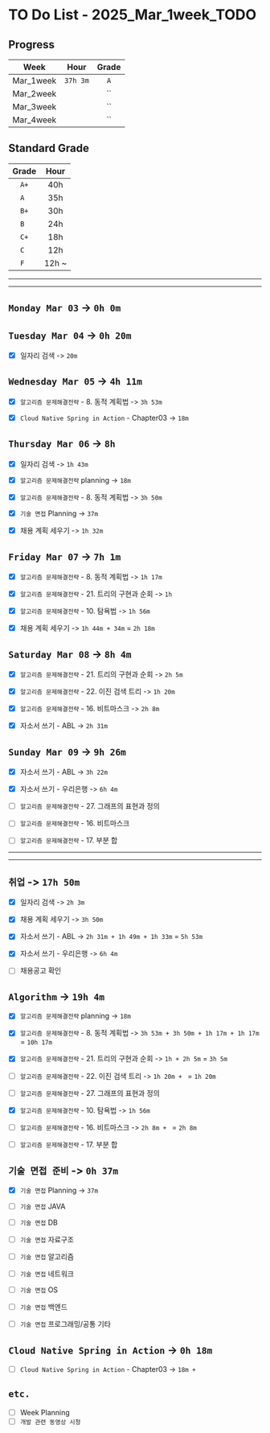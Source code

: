 # TO Do List - 2025_Mar_1week_TODO

## Progress
| Week | Hour | Grade |
|:---:|:---:|:---:|
|Mar_1week|`37h 3m`|`A`|
|Mar_2week||``|
|Mar_3week||``|
|Mar_4week||``|


## Standard Grade
| Grade | Hour |
|:---:|:---:|
|`A+`|40h|
|`A `|35h|
|`B+`|30h|
|`B `|24h|
|`C+`|18h|
|`C `|12h|
|`F `|12h ~|


---
---

## `Monday Mar 03` -> `0h 0m`



## `Tuesday Mar 04` -> `0h 20m`
- [x] 일자리 검색 -> `20m`


## `Wednesday Mar 05` ->  `4h 11m`
- [x] `알고리즘 문제해결전략` - 8. 동적 계획법 -> `3h 53m`
- [x] `Cloud Native Spring in Action` - Chapter03 -> `18m`


## `Thursday Mar 06` -> `8h`
- [x] 일자리 검색 -> `1h 43m`
- [x] `알고리즘 문제해결전략` planning -> `18m`
- [x] `알고리즘 문제해결전략` - 8. 동적 계획법 -> `3h 50m`
- [x] `기술 면접` Planning -> `37m`
- [x] 채용 계획 세우기 -> `1h 32m`


## `Friday Mar 07` -> `7h 1m`
- [x] `알고리즘 문제해결전략` - 8. 동적 계획법 -> `1h 17m`
- [x] `알고리즘 문제해결전략` - 21. 트리의 구현과 순회 -> `1h`
- [x] `알고리즘 문제해결전략` - 10. 탐욕법 -> `1h 56m`
- [x] 채용 계획 세우기 -> `1h 44m + 34m` = `2h 18m`


## `Saturday Mar 08` -> `8h 4m`
- [x] `알고리즘 문제해결전략` - 21. 트리의 구현과 순회 -> `2h 5m`
- [x] `알고리즘 문제해결전략` - 22. 이진 검색 트리 -> `1h 20m`
- [x] `알고리즘 문제해결전략` - 16. 비트마스크 -> `2h 8m`
- [x] 자소서 쓰기 - ABL -> `2h 31m`


## `Sunday Mar 09` -> `9h 26m`
- [x] 자소서 쓰기 - ABL -> `3h 22m`
- [x] 자소서 쓰기 - 우리은행 -> `6h 4m`
- [ ] `알고리즘 문제해결전략` - 27. 그래프의 표현과 정의
- [ ] `알고리즘 문제해결전략` - 16. 비트마스크
- [ ] `알고리즘 문제해결전략` - 17. 부분 합


---
---
## `취업` -> `17h 50m`
- [x] 일자리 검색 -> `2h 3m`
- [x] 채용 계획 세우기 -> `3h 50m`
- [x] 자소서 쓰기 - ABL -> `2h 31m + 1h 49m + 1h 33m` = `5h 53m`
- [x] 자소서 쓰기 - 우리은행 -> `6h 4m`
- [ ] 채용공고 확인


## `Algorithm` -> `19h 4m`
- [x] `알고리즘 문제해결전략` planning -> `18m`

- [x] `알고리즘 문제해결전략` - 8. 동적 계획법 -> `3h 53m + 3h 50m + 1h 17m + 1h 17m` = `10h 17m`
- [x] `알고리즘 문제해결전략` - 21. 트리의 구현과 순회 -> `1h + 2h 5m` = `3h 5m`
- [ ] `알고리즘 문제해결전략` - 22. 이진 검색 트리 -> `1h 20m + ` =  `1h 20m`
- [ ] `알고리즘 문제해결전략` - 27. 그래프의 표현과 정의

- [x] `알고리즘 문제해결전략` - 10. 탐욕법 -> `1h 56m`
- [ ] `알고리즘 문제해결전략` - 16. 비트마스크 -> `2h 8m + ` = `2h 8m`
- [ ] `알고리즘 문제해결전략` - 17. 부분 합


<!-- - [ ] `알고리즘 문제해결전략` - 11. 조합 탐색
- [ ] `알고리즘 문제해결전략` - 12. 최적화 문제 결정 문제로 바꿔 풀기
- [ ] `알고리즘 문제해결전략` - 18. 선형 자료 구조
- [ ] `알고리즘 문제해결전략` - 19. 큐와 스택, 데크
- [ ] `알고리즘 문제해결전략` - 20. 문자열 -->


## `기술 면접 준비` -> `0h 37m`
- [x] `기술 면접` Planning -> `37m`
- [ ] `기술 면접` JAVA
- [ ] `기술 면접` DB
- [ ] `기술 면접` 자료구조
- [ ] `기술 면접` 알고리즘
- [ ] `기술 면접` 네트워크
- [ ] `기술 면접` OS
- [ ] `기술 면접` 백엔드
- [ ] `기술 면접` 프로그래밍/공통 기타


## `Cloud Native Spring in Action` -> `0h 18m`
- [ ] `Cloud Native Spring in Action` - Chapter03 -> `18m + `


## `etc.`
- [ ] Week Planning
- [ ] `개발 관련 동영상 시청` 

<!-- ## `Clean Architecture` -->



